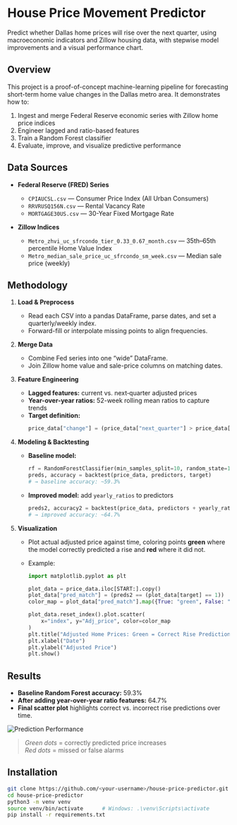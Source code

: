 # House Price Movement Predictor

Predict whether Dallas home prices will rise over the next quarter, using macroeconomic indicators and Zillow housing data, with stepwise model improvements and a visual performance chart.

## Overview

This project is a proof-of-concept machine-learning pipeline for forecasting short-term home value changes in the Dallas metro area. It demonstrates how to:

1. Ingest and merge Federal Reserve economic series with Zillow home price indices  
2. Engineer lagged and ratio-based features  
3. Train a Random Forest classifier  
4. Evaluate, improve, and visualize predictive performance

## Data Sources

- **Federal Reserve (FRED) Series**  
  - `CPIAUCSL.csv` — Consumer Price Index (All Urban Consumers)  
  - `RRVRUSQ156N.csv` — Rental Vacancy Rate  
  - `MORTGAGE30US.csv` — 30-Year Fixed Mortgage Rate  

- **Zillow Indices**  
  - `Metro_zhvi_uc_sfrcondo_tier_0.33_0.67_month.csv` — 35th–65th percentile Home Value Index  
  - `Metro_median_sale_price_uc_sfrcondo_sm_week.csv` — Median sale price (weekly)

## Methodology

1. **Load & Preprocess**  
   - Read each CSV into a pandas DataFrame, parse dates, and set a quarterly/weekly index.  
   - Forward-fill or interpolate missing points to align frequencies.

2. **Merge Data**  
   - Combine Fed series into one “wide” DataFrame.  
   - Join Zillow home value and sale-price columns on matching dates.

3. **Feature Engineering**  
   - **Lagged features:** current vs. next‐quarter adjusted prices  
   - **Year-over-year ratios:** 52-week rolling mean ratios to capture trends  
   - **Target definition:**  
     ```python
     price_data["change"] = (price_data["next_quarter"] > price_data["Adj_price"]).astype(int)
     ```

4. **Modeling & Backtesting**  
   - **Baseline model:**  
     ```python
     rf = RandomForestClassifier(min_samples_split=10, random_state=1)
     preds, accuracy = backtest(price_data, predictors, target)
     # → baseline accuracy: ~59.3%
     ```
   - **Improved model:** add `yearly_ratios` to predictors  
     ```python
     preds2, accuracy2 = backtest(price_data, predictors + yearly_ratios, target)
     # → improved accuracy: ~64.7%
     ```

5. **Visualization**  
   - Plot actual adjusted price against time, coloring points **green** where the model correctly predicted a rise and **red** where it did not.
   - Example:

     ```python
     import matplotlib.pyplot as plt

     plot_data = price_data.iloc[START:].copy()
     plot_data["pred_match"] = (preds2 == (plot_data[target] == 1))
     color_map = plot_data["pred_match"].map({True: "green", False: "red"})

     plot_data.reset_index().plot.scatter(
         x="index", y="Adj_price", color=color_map
     )
     plt.title("Adjusted Home Prices: Green = Correct Rise Prediction")
     plt.xlabel("Date")
     plt.ylabel("Adjusted Price")
     plt.show()
     ```

## Results

- **Baseline Random Forest accuracy:** 59.3%  
- **After adding year-over-year ratio features:** 64.7%  
- **Final scatter plot** highlights correct vs. incorrect rise predictions over time.

![Prediction Performance](assets/prediction_scatter.png)

> *Green dots* = correctly predicted price increases  
> *Red dots* = missed or false alarms

## Installation

```bash
git clone https://github.com/<your-username>/house-price-predictor.git
cd house-price-predictor
python3 -m venv venv
source venv/bin/activate      # Windows: .\venv\Scripts\activate
pip install -r requirements.txt
